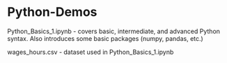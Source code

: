 # Python-Demos

Python_Basics_1.ipynb - covers basic, intermediate, and advanced Python syntax.  Also introduces some basic packages (numpy, pandas, etc.)

wages_hours.csv - dataset used in Python_Basics_1.ipynb
